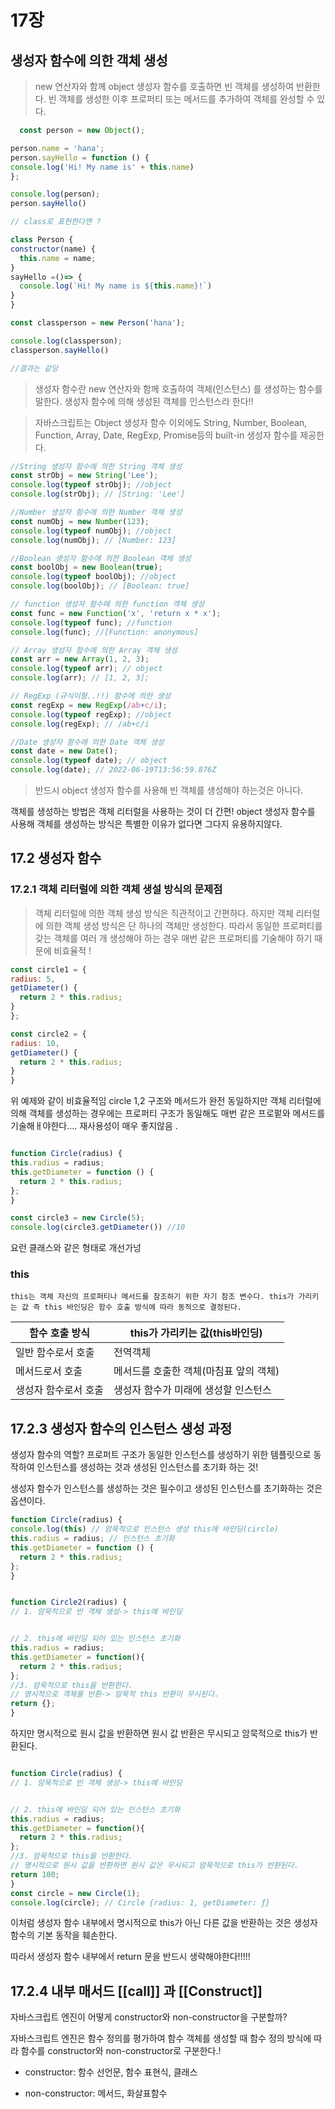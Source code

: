 # 17장
## 생성자 함수에 의한 객체 생성 
  > new 연산자와 함께 object 생성자 함수를 호출하면 빈 객체를 생성하여 반환한다.
  빈 객체를 생성한 이후 프로퍼티 또는 메서드를 추가하여 객체를 완성할 수 있다.

  ```js
    const person = new Object();

person.name = 'hana';
person.sayHello = function () {
  console.log('Hi! My name is' + this.name)
};

console.log(person);
person.sayHello()

// class로 표현한다면 ? 

class Person {
  constructor(name) {
    this.name = name;
  }
  sayHello =()=> {
    console.log(`Hi! My name is ${this.name}!`)
  }
}

const classperson = new Person('hana');

console.log(classperson);
classperson.sayHello()

//결과는 같당 
  ```

> 생성자 함수란 new 연산자와 함께 호출하여 객체(인스턴스) 를 생성하는 함수를 말한다. 생성자 함수에 의해 생성된 객체를 인스턴스라 한다!! 

> 자바스크립트는 Object 생성자 함수 이외에도 String, Number, Boolean, Function, Array, Date, RegExp, Promise등의 built-in 생성자 함수를 제공한다. 

```js
//String 생성자 함수에 의한 String 객체 생성
const strObj = new String('Lee');
console.log(typeof strObj); //object
console.log(strObj); // [String: 'Lee']

//Number 생성자 함수에 의한 Number 객체 생성
const numObj = new Number(123);
console.log(typeof numObj); //object
console.log(numObj); // [Number: 123]

//Boolean 생성자 함수에 의한 Boolean 객체 생성
const boolObj = new Boolean(true);
console.log(typeof boolObj); //object
console.log(boolObj); // [Boolean: true]

// function 생성자 함수에 의한 function 객체 생성
const func = new Function('x', 'return x * x');
console.log(typeof func); //function
console.log(func); //[Function: anonymous]

// Array 생성자 함수에 의한 Array 객체 생성
const arr = new Array(1, 2, 3);
console.log(typeof arr); // object
console.log(arr); // [1, 2, 3];

// RegExp (규식이형..!!) 함수에 의한 생성
const regExp = new RegExp(/ab+c/i);
console.log(typeof regExp); //object
console.log(regExp); // /ab+c/i

//Date 생성자 함수에 의한 Date 객체 생성
const date = new Date();
console.log(typeof date); // object
console.log(date); // 2022-06-19T13:56:59.876Z
```
> 반드시 object 생성자 함수를 사용해 빈 객체를 생성해야 하는것은 아니다.

객체를 생성하는 방법은 객체 리터럴을 사용하는 것이 더 간편! object 생성자 함수를 사용해 객체를 생성하는 방식은 특별한 이유가 없다면 그다지 유용하지않다. 

## 17.2 생성자 함수 
  ### 17.2.1 객체 리터럴에 의한 객체 생설 방식의 문제점 

  > 객체 리터럴에 의한 객체 생성 방식은 직관적이고 간편하다. 하지만 객체 리터럴에 의한 객체 생성 방식은 단 하나의 객체만 생성한다. 따라서 동일한 프로퍼티를 갖는 객체를 여러 개 생성해야 하는 경우 매번 같은 프로퍼티를 기술해야 하기 때문에 비효율적 ! 

  ```js
  const circle1 = {
  radius: 5,
  getDiameter() {
    return 2 * this.radius;
  }
};

const circle2 = {
  radius: 10,
  getDiameter() {
    return 2 * this.radius;
  }
} 
  ```

  위 예제와 같이 비효율적임 
  circle 1,2 구조와 메서드가 완전 동일하지만 객체 리터럴에 의해 객체를 생성하는 경우에는 프로퍼티 구조가 동일해도 매번 같은 프로펕와 메서드를 기술해ㅐ야한다.... 재사용성이 매우 좋지않음 . 

  ```js

function Circle(radius) {
  this.radius = radius;
  this.getDiameter = function () {
    return 2 * this.radius;
  };
}

const circle3 = new Circle(5);
console.log(circle3.getDiameter()) //10 
  ```

  요런 클래스와 같은 형태로 개선가넝 

  ### this 

    this는 객체 자신의 프로퍼티나 메서드를 참조하기 위한 자기 참조 변수다. this가 가리키는 값 즉 this 바인딩은 함수 호출 방식에 따라 동적으로 결정된다. 

|함수 호출 방식|this가 가리키는 값(this바인딩)|
|--|--|
|일반 함수로서 호출|전역객체|
|메서드로서 호출|메서드를 호출한 객체(마침표 앞의 객체)|
|생성자 함수로서 호출|생성자 함수가 미래에 생성할 인스턴스|

## 17.2.3 생성자 함수의 인스턴스 생성 과정

  생성자 함수의 역할? 프로퍼트 구조가 동일한 인스턴스를 생성하기 위한 템플릿으로 동작하여 인스턴스를 생성하는 것과 생성된 인스턴스를 초기화 하는 것! 

  생성자 함수가 인스턴스를 생성하는 것은 필수이고 생성된 인스턴스를 초기화하는 것은 옵션이다. 

  ```js
  function Circle(radius) {
  console.log(this) // 암묵적으로 인스턴스 생성 this에 바인딩(circle)
  this.radius = radius; // 인스턴스 초기화
  this.getDiameter = function () {
    return 2 * this.radius;
  };
}
  ```
  ```js

function Circle2(radius) {
// 1. 암묵적으로 빈 객체 생성-> this에 바인딩


// 2. this에 바인딩 되어 있는 인스턴스 초기화
  this.radius = radius;
  this.getDiameter = function(){
    return 2 * this.radius;
  };
  //3. 암묵적으로 this을 반환한다.
  // 명시적으로 객체를 반환-> 암묵적 this 반환이 무시된다.
  return {};
}
  ```
  
  하지만 명시적으로 원시 값을 반환하면 원시 값 반환은 무시되고 암묵적으로 this가 반환된다.

  ```js

function Circle(radius) {
// 1. 암묵적으로 빈 객체 생성-> this에 바인딩


// 2. this에 바인딩 되어 있는 인스턴스 초기화
  this.radius = radius;
  this.getDiameter = function(){
    return 2 * this.radius;
  };
  //3. 암묵적으로 this을 반환한다.
  // 명시적으로 원시 값을 반환하면 원시 값은 무시되고 암묵적으로 this가 반환된다.
  return 100; 
}
const circle = new Circle(1);
console.log(circle); // Circle {radius: 1, getDiameter: ƒ}
  ```

  이처럼 생성자 함수 내부에서 명시적으로 this가 아닌 다른 값을 반환하는 것은 생성자 함수의 기본 동작을 훼손한다.

  따라서 생성자 함수 내부에서 return 문을 반드시 생략해야한다!!!!! 


## 17.2.4 내부 매서드 [[call]] 과 [[Construct]]

자바스크립트 엔진이 어떻게 constructor와 non-constructor을 구분할까? 

자바스크립트 엔진은 함수 정의를 평가하여 함수 객체를 생성할 때 함수 정의 방식에 따라 함수를 constructor와 non-constructor로 구분한다.! 

  - constructor: 함수 선언문, 함수 표현식, 클래스 

  - non-constructor: 메서드, 화살표함수 

  